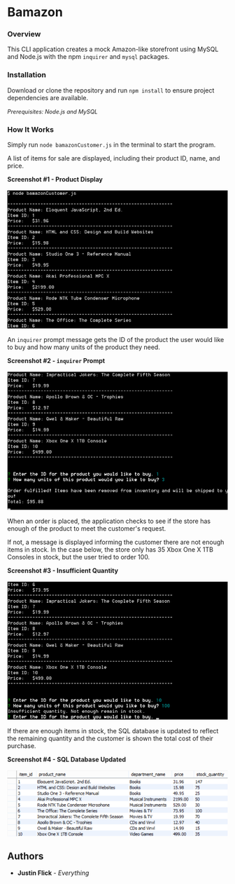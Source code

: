 # Bamazon

### Overview

This CLI application creates a mock Amazon-like storefront using MySQL and Node.js with the npm `inquirer` and `mysql` packages.

### Installation

Download or clone the repository and run `npm install` to ensure project dependencies are available.

<span style="font-size: 0.8rem;">*Prerequisites: Node.js and MySQL*</span>

### How It Works

Simply run `node bamazonCustomer.js` in the terminal to start the program.

A list of items for sale are displayed, including their product ID, name, and price.  

**Screenshot #1 - Product Display**<br />  
![Screenshot displaying products](screenshots/bamazon-ss1.png)

An `inquirer` prompt message gets the ID of the product the user would like to buy and how many units of the product they need.  

**Screenshot #2 - `inquirer` Prompt**<br />  
![Screenshot displaying inquirer prompt message](screenshots/bamazon-ss2.png)

When an order is placed, the application checks to see if the store has enough of the product to meet the customer's request.

If not, a message is displayed informing the customer there are not enough items in stock. In the case below, the store only has 35 Xbox One X 1TB Consoles in stock, but the user tried to order 100.  

**Screenshot #3 - Insufficient Quantity**<br />  
![Screenshot displaying insufficient quantity message](screenshots/bamazon-ss3.png)

If there are enough items in stock, the SQL database is updated to reflect the remaining quantity and the customer is shown the total cost of their purchase.  

**Screenshot #4 - SQL Database Updated**<br />  
![Screenshot displaying updated SQL database](screenshots/bamazon-db-ss1.png)

## Authors
* **Justin Flick** - *Everything*